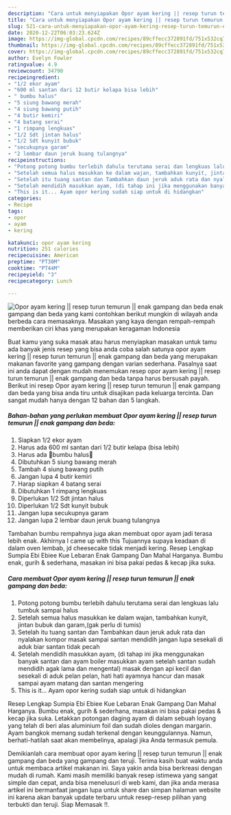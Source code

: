 ```yaml
---
description: "Cara untuk menyiapakan Opor ayam kering || resep turun temurun || enak gampang dan beda Cepat"
title: "Cara untuk menyiapakan Opor ayam kering || resep turun temurun || enak gampang dan beda Cepat"
slug: 521-cara-untuk-menyiapakan-opor-ayam-kering-resep-turun-temurun-enak-gampang-dan-beda-cepat
date: 2020-12-22T06:03:23.624Z
image: https://img-global.cpcdn.com/recipes/89cffecc372891fd/751x532cq70/opor-ayam-kering-resep-turun-temurun-enak-gampang-dan-beda-foto-resep-utama.jpg
thumbnail: https://img-global.cpcdn.com/recipes/89cffecc372891fd/751x532cq70/opor-ayam-kering-resep-turun-temurun-enak-gampang-dan-beda-foto-resep-utama.jpg
cover: https://img-global.cpcdn.com/recipes/89cffecc372891fd/751x532cq70/opor-ayam-kering-resep-turun-temurun-enak-gampang-dan-beda-foto-resep-utama.jpg
author: Evelyn Fowler
ratingvalue: 4.9
reviewcount: 34790
recipeingredient:
- "1/2 ekor ayam"
- "600 ml santan dari 12 butir kelapa bisa lebih"
- " bumbu halus"
- "5 siung bawang merah"
- "4 siung bawang putih"
- "4 butir kemiri"
- "4 batang serai"
- "1 rimpang lengkuas"
- "1/2 Sdt jintan halus"
- "1/2 Sdt kunyit bubuk"
- "secukupnya garam"
- "2 lembar daun jeruk buang tulangnya"
recipeinstructions:
- "Potong potong bumbu terlebih dahulu terutama serai dan lengkuas lalu tumbuk sampai halus"
- "Setelah semua halus masukkan ke dalam wajan, tambahkan kunyit, jintan bubuk dan garam,(gak perlu di tumis)"
- "Setelah itu tuang santan dan Tambahkan daun jeruk aduk rata dan nyalakan kompor masak sampai santan mendidih jangan lupa sesekali di aduk biar santan tidak pecah"
- "Setelah mendidih masukkan ayam, (di tahap ini jika menggunakan banyak santan dan ayam boiler masukkan ayam setelah santan sudah mendidih agak lama dan mengental) masak dengan api kecil dan sesekali di aduk pelan pelan, hati hati ayamnya hancur dan masak sampai ayam matang dan santan mengering"
- "This is it... Ayam opor kering sudah siap untuk di hidangkan"
categories:
- Recipe
tags:
- opor
- ayam
- kering

katakunci: opor ayam kering 
nutrition: 251 calories
recipecuisine: American
preptime: "PT30M"
cooktime: "PT44M"
recipeyield: "3"
recipecategory: Lunch

---
```



![Opor ayam kering || resep turun temurun || enak gampang dan beda](https://img-global.cpcdn.com/recipes/89cffecc372891fd/751x532cq70/opor-ayam-kering-resep-turun-temurun-enak-gampang-dan-beda-foto-resep-utama.jpg)
 enak gampang dan beda yang kami contohkan berikut mungkin di wilayah anda berbeda cara memasaknya. Masakan yang kaya dengan rempah-rempah memberikan ciri khas yang merupakan keragaman Indonesia

Buat kamu yang suka masak atau harus menyiapkan masakan untuk tamu ada banyak jenis resep yang bisa anda coba salah satunya opor ayam kering || resep turun temurun || enak gampang dan beda yang merupakan makanan favorite yang gampang dengan varian sederhana. Pasalnya saat ini anda dapat dengan mudah menemukan resep opor ayam kering || resep turun temurun || enak gampang dan beda tanpa harus bersusah payah.
Berikut ini resep Opor ayam kering || resep turun temurun || enak gampang dan beda yang bisa anda tiru untuk disajikan pada keluarga tercinta. Dan sangat mudah hanya dengan 12 bahan dan 5 langkah.


<!--inarticleads1-->

##### Bahan-bahan yang perlukan membuat Opor ayam kering || resep turun temurun || enak gampang dan beda:

1. Siapkan 1/2 ekor ayam
1. Harus ada 600 ml santan dari 1/2 butir kelapa (bisa lebih)
1. Harus ada  🌹bumbu halus🌹
1. Dibutuhkan 5 siung bawang merah
1. Tambah 4 siung bawang putih
1. Jangan lupa 4 butir kemiri
1. Harap siapkan 4 batang serai
1. Dibutuhkan 1 rimpang lengkuas
1. Diperlukan 1/2 Sdt jintan halus
1. Diperlukan 1/2 Sdt kunyit bubuk
1. Jangan lupa secukupnya garam
1. Jangan lupa 2 lembar daun jeruk buang tulangnya


Tambahan bumbu rempahnya juga akan membuat opor ayam jadi terasa lebih enak. Akhirnya I came up with this Tujuannya supaya keadaan di dalam oven lembab, jd cheesecake tidak menjadi kering. Resep Lengkap Sumpia Ebi Ebiee Kue Lebaran Enak Gampang Dan Mahal Harganya. Bumbu enak, gurih &amp; sederhana, masakan ini bisa pakai pedas &amp; kecap jika suka. 

<!--inarticleads2-->

##### Cara membuat  Opor ayam kering || resep turun temurun || enak gampang dan beda:

1. Potong potong bumbu terlebih dahulu terutama serai dan lengkuas lalu tumbuk sampai halus
1. Setelah semua halus masukkan ke dalam wajan, tambahkan kunyit, jintan bubuk dan garam,(gak perlu di tumis)
1. Setelah itu tuang santan dan Tambahkan daun jeruk aduk rata dan nyalakan kompor masak sampai santan mendidih jangan lupa sesekali di aduk biar santan tidak pecah
1. Setelah mendidih masukkan ayam, (di tahap ini jika menggunakan banyak santan dan ayam boiler masukkan ayam setelah santan sudah mendidih agak lama dan mengental) masak dengan api kecil dan sesekali di aduk pelan pelan, hati hati ayamnya hancur dan masak sampai ayam matang dan santan mengering
1. This is it... Ayam opor kering sudah siap untuk di hidangkan


Resep Lengkap Sumpia Ebi Ebiee Kue Lebaran Enak Gampang Dan Mahal Harganya. Bumbu enak, gurih &amp; sederhana, masakan ini bisa pakai pedas &amp; kecap jika suka. Letakkan potongan daging ayam di dalam sebuah loyang yang telah di beri alas aluminium foil dan sudah dioles dengan margarin. Ayam bangkok memang sudah terkenal dengan keunggulannya. Namun, berhati-hatilah saat akan membelinya, apalagi jika Anda termasuk pemula. 

Demikianlah cara membuat opor ayam kering || resep turun temurun || enak gampang dan beda yang gampang dan teruji. Terima kasih buat waktu anda untuk membaca artikel makanan ini. Saya yakin anda bisa berkreasi dengan mudah di rumah. Kami masih memiliki banyak resep istimewa yang sangat simple dan cepat, anda bisa menelusuri di web kami, dan jika anda merasa artikel ini bermanfaat jangan lupa untuk share dan simpan halaman website ini karena akan banyak update terbaru untuk resep-resep pilihan yang terbukti dan teruji. Siap Memasak !!. 
